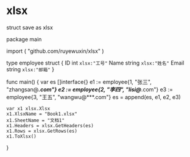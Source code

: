 # xlsx
struct save as xlsx

package main

import (
	"github.com/ruyewuxin/xlsx"
)

type employee struct {
	ID    int    `xlsx:"工号"`
	Name  string `xlsx:"姓名"`
	Email string `xlsx:"邮箱"`
}

func main() {
	var es []interface{}
	e1 := employee{1, "张三", "zhangsan@***.com"}
	e2 := employee{2, "李四", "lisi@***.com"}
	e3 := employee{3, "王五", "wangwu@***.com"}
	es = append(es, e1, e2, e3)

	var x1 xlsx.Xlsx
	x1.XlsxName = "Book1.xlsx"
	x1.SheetName = "文档1"
	x1.Headers = xlsx.GetHeaders(es)
	x1.Rows = xlsx.GetRows(es)
	x1.ToXlsx()
}
